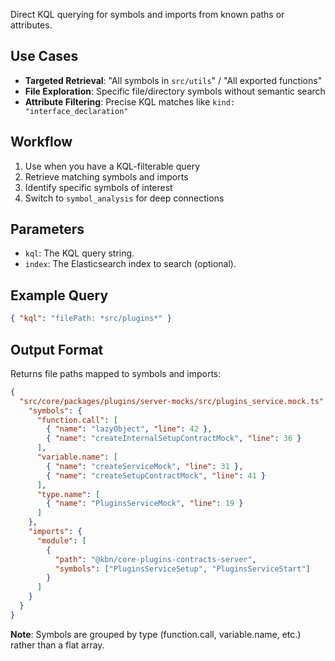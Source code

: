 Direct KQL querying for symbols and imports from known paths or attributes.

## Use Cases
- **Targeted Retrieval**: "All symbols in `src/utils`" / "All exported functions"
- **File Exploration**: Specific file/directory symbols without semantic search
- **Attribute Filtering**: Precise KQL matches like `kind: "interface_declaration"`

## Workflow
1. Use when you have a KQL-filterable query
2. Retrieve matching symbols and imports
3. Identify specific symbols of interest
4. Switch to `symbol_analysis` for deep connections

## Parameters
- `kql`: The KQL query string.
- `index`: The Elasticsearch index to search (optional).

## Example Query
```json
{ "kql": "filePath: *src/plugins*" }
```

## Output Format
Returns file paths mapped to symbols and imports:

```json
{
  "src/core/packages/plugins/server-mocks/src/plugins_service.mock.ts": {
    "symbols": {
      "function.call": [
        { "name": "lazyObject", "line": 42 },
        { "name": "createInternalSetupContractMock", "line": 36 }
      ],
      "variable.name": [
        { "name": "createServiceMock", "line": 31 },
        { "name": "createSetupContractMock", "line": 41 }
      ],
      "type.name": [
        { "name": "PluginsServiceMock", "line": 19 }
      ]
    },
    "imports": {
      "module": [
        {
          "path": "@kbn/core-plugins-contracts-server",
          "symbols": ["PluginsServiceSetup", "PluginsServiceStart"]
        }
      ]
    }
  }
}
```

**Note**: Symbols are grouped by type (function.call, variable.name, etc.) rather than a flat array.
